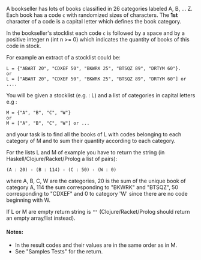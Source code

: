A bookseller has lots of books classified in 26 categories labeled A, B, ... Z. 
Each book has a code `c` with randomized sizes of characters. The **1st** character of a code is a capital letter which defines the book category.
  
  In the bookseller's stocklist each code `c` is followed by a space and by a positive integer n (int n >= 0) 
  which indicates the quantity of books of this code in stock.

For example an extract of a stocklist could be:
```
L = {"ABART 20", "CDXEF 50", "BKWRK 25", "BTSQZ 89", "DRTYM 60"}.
or
L = ["ABART 20", "CDXEF 50", "BKWRK 25", "BTSQZ 89", "DRTYM 60"] or ....
```

  You will be given a stocklist (e.g. : L) and a list of categories in capital letters 
  e.g : 
```
M = {"A", "B", "C", "W"} 
or
M = ["A", "B", "C", "W"] or ...
```
  
  and your task is to find all the books of L with codes 
  belonging to each category of M and to sum their quantity according to each category. 


  For the lists L and M of example you have to return the string (in Haskell/Clojure/Racket/Prolog a list of pairs):  
  ```
  (A : 20) - (B : 114) - (C : 50) - (W : 0)
  ```  

  where A, B, C, W are the categories, 20 is the sum of the unique book of category A, 114 the sum corresponding
  to "BKWRK" and "BTSQZ", 50 corresponding to "CDXEF" and 0 to category 'W' since there are no code beginning with W.

  If L or M are empty return string is `""` (Clojure/Racket/Prolog should return an empty array/list instead).
  
#### Notes:
- In the result codes and their values are in the same order as in M.
- See "Samples Tests" for the return.
